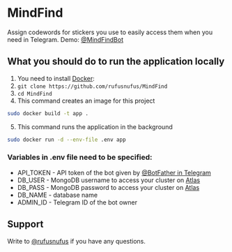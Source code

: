 # MindFind
Assign codewords for stickers you use to easily access them when you need in Telegram.
Demo: [@MindFindBot](https://t.me/MindFindBot)

## What you should do to run the application locally
1. You need to install [Docker](https://www.docker.com/):
2. `git clone https://github.com/rufusnufus/MindFind`
3. `cd MindFind`
4. This command creates an image for this project
```bash
sudo docker build -t app .
```
5. This command runs the application in the background
```bash
sudo docker run -d --env-file .env app
```

### Variables in .env file need to be specified:
* API_TOKEN - API token of the bot given by [@BotFather in Telegram](https://t.me/BotFather)
* DB_USER - MongoDB username to access your cluster on [Atlas](https://www.mongodb.com/cloud/atlas)
* DB_PASS - MongoDB password to access your cluster on [Atlas](https://www.mongodb.com/cloud/atlas)
* DB_NAME - database name
* ADMIN_ID - Telegram ID of the bot owner

## Support
Write to [@rufusnufus](https://t.me/rufusnufus) if you have any questions.
